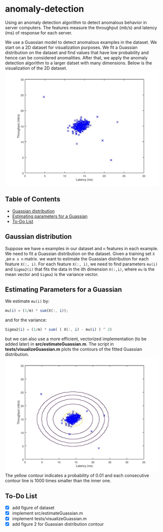 # anomaly-detection
Using an anomaly detection algorithm to detect anomalous behavior in server computers.
The features measure the throughput (mb/s) and latency (ms) of response for each server.

We use a Guassian model to detect anomalous examples in the dataset. We start on a
2D dataset for visualization purposes. We fit a Guassian distribution on the dataset and find values 
that have low probability and hence can be considered anomalities.
After that, we apply the anomaly detection algorithm to a larger datset
with many dimensions. Below is the visualization of the 2D dataset. 
![data1.mat X](figures/figure1.jpg)

## Table of Contents
* [Guassian distribution](#gaussian-distribution)
* [Estimating parameters for a Guassian](#estimating-parameters-for-a-guassian)
* [To-Do List](#to\-do-list)

## Gaussian distribution
Suppose we have ```m``` examples in our dataset and
```n``` features in each example.
We need to fit a Guassian distribution on the dataset.
Given a training set ``` X ``` ,an ```m x n``` matrix.
we want to estimate the Guassian distribution for each feature
```X(:, i)```. For each feature ```X(:, i)```, we need to find
parameters ```mu(i)``` and ```Sigma2(i)``` that fits the data
in the ith dimension ```X(:,i)```, where ```mu``` is the mean
vector and ```Sigma2``` is the variance vector.

## Estimating Parameters for a Guassian
We estimate ```mu(i)``` by:
```octave
mu(i) = (1/m) * sum(X(:, i));
```
and for the variance:
```octave
Sigma2(i) = (1/m) * sum( ( X(:, i) - mu(i) ) ^ 2)
```
but we can also use a more efficient, vectorized implementation
(to be added later)
in **src/estimateGuassian.m**.
The script in **tests/visualizeGuassian.m** plots the contours of the
fitted Guassian distribution.
![alt-text](figures/figure2.jpg)
The yellow contour indicates a probability of 0.01 and each consecutive
contour line is 1000 times smaller than the inner one.

## To-Do List
- [X] add figure of dataset
- [X] implement src/estimateGuassian.m
- [X] implement tests/visualizeGuassian.m
- [X] add figure 2 for Guassian distribution contour
